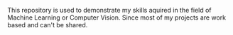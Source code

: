 This repository is used to demonstrate my skills aquired in the field of Machine Learning or Computer Vision.  Since most of my projects are work based and can't be shared.